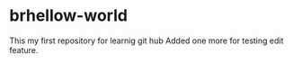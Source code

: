 # brhellow-world
This my first repository for learnig git hub
Added one more for testing edit feature.

